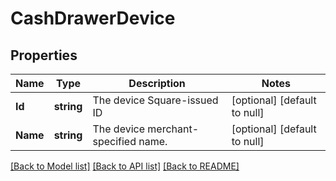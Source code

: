 # CashDrawerDevice

## Properties

 Name     | Type       | Description                         | Notes                        
----------|------------|-------------------------------------|------------------------------
 **Id**   | **string** | The device Square-issued ID         | [optional] [default to null] 
 **Name** | **string** | The device merchant-specified name. | [optional] [default to null] 

[[Back to Model list]](../README.md#documentation-for-models) [[Back to API list]](../README.md#documentation-for-api-endpoints) [[Back to README]](../README.md)

